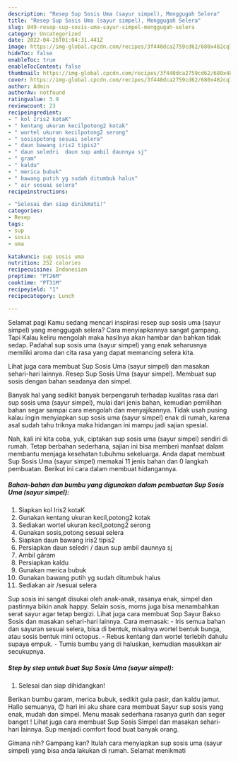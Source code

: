 ```yaml
---
description: "Resep Sup Sosis Uma (sayur simpel), Menggugah Selera"
title: "Resep Sup Sosis Uma (sayur simpel), Menggugah Selera"
slug: 849-resep-sup-sosis-uma-sayur-simpel-menggugah-selera
category: Uncategorized
date: 2022-04-26T01:04:31.441Z
image: https://img-global.cpcdn.com/recipes/3f440dca2759cd62/680x482cq70/sup-sosis-uma-sayur-simpel-foto-resep-utama.jpg
hideToc: false
enableToc: true
enableTocContent: false
thumbnail: https://img-global.cpcdn.com/recipes/3f440dca2759cd62/680x482cq70/sup-sosis-uma-sayur-simpel-foto-resep-utama.jpg
cover: https://img-global.cpcdn.com/recipes/3f440dca2759cd62/680x482cq70/sup-sosis-uma-sayur-simpel-foto-resep-utama.jpg
author: Admin
authorAv: notfound
ratingvalue: 3.9
reviewcount: 23
recipeingredient:
- " kol Iris2 kotaK"
- " kentang ukuran kecilpotong2 kotak"
- " wortel ukuran kecilpotong2 serong"
- " sosispotong sesuai selera"
- " daun bawang iris2 tipis2"
- " daun seledri  daun sup ambil daunnya sj"
- " gram"
- " kaldu"
- " merica bubuk"
- " bawang putih yg sudah ditumbuk halus"
- " air sesuai selera"
recipeinstructions:

- "Selesai dan siap dinikmati!"
categories:
- Resep
tags:
- sup
- sosis
- uma

katakunci: sup sosis uma 
nutrition: 252 calories
recipecuisine: Indonesian
preptime: "PT26M"
cooktime: "PT31M"
recipeyield: "1"
recipecategory: Lunch

---
```



Selamat pagi Kamu sedang mencari inspirasi resep sup sosis uma (sayur simpel) yang menggugah selera? Cara menyiapkannya sangat gampang. Tapi Kalau keliru mengolah maka hasilnya akan hambar dan bahkan tidak sedap. Padahal sup sosis uma (sayur simpel) yang enak seharusnya memiliki aroma dan cita rasa yang dapat memancing selera kita.


Lihat juga cara membuat Sup Sosis Uma (sayur simpel) dan masakan sehari-hari lainnya. Resep Sup Sosis Uma (sayur simpel). Membuat sup sosis dengan bahan seadanya dan simpel.

Banyak hal yang sedikit banyak berpengaruh terhadap kualitas rasa dari sup sosis uma (sayur simpel), mulai dari jenis bahan, kemudian pemilihan bahan segar sampai cara mengolah dan menyajikannya. Tidak usah pusing kalau ingin menyiapkan sup sosis uma (sayur simpel) enak di rumah, karena asal sudah tahu triknya maka hidangan ini mampu jadi sajian spesial.


Nah, kali ini kita coba, yuk, ciptakan sup sosis uma (sayur simpel) sendiri di rumah. Tetap berbahan sederhana, sajian ini bisa memberi manfaat dalam membantu menjaga kesehatan tubuhmu sekeluarga. Anda dapat membuat Sup Sosis Uma (sayur simpel) memakai 11 jenis bahan dan 0 langkah pembuatan. Berikut ini cara dalam membuat hidangannya.

<!--inarticleads1-->

##### Bahan-bahan dan bumbu yang digunakan dalam pembuatan Sup Sosis Uma (sayur simpel):

1. Siapkan  kol Iris2 kotaK
1. Gunakan  kentang ukuran kecil,potong2 kotak
1. Sediakan  wortel ukuran kecil,potong2 serong
1. Gunakan  sosis,potong sesuai selera
1. Siapkan  daun bawang iris2 tipis2
1. Persiapkan  daun seledri / daun sup ambil daunnya sj
1. Ambil  gâram
1. Persiapkan  kaldu
1. Gunakan  merica bubuk
1. Gunakan  bawang putih yg sudah ditumbuk halus
1. Sediakan  air /sesuai selera


Sup sosis ini sangat disukai oleh anak-anak, rasanya enak, simpel dan pastinnya bikin anak happy. Selain sosis, moms juga bisa menambahkan serat sayur agar tetap bergizi. Lihat juga cara membuat Sop Sayur Bakso Sosis dan masakan sehari-hari lainnya. Cara memasak: - Iris semua bahan dan sayuran sesuai selera, bisa di bentuk, misalnya wortel bentuk bunga, atau sosis bentuk mini octopus. - Rebus kentang dan wortel terlebih dahulu supaya empuk. - Tumis bumbu yang di haluskan, kemudian masukkan air secukupnya. 

<!--inarticleads2-->

##### Step by step untuk buat Sup Sosis Uma (sayur simpel):


1. Selesai dan siap dihidangkan!

Berikan bumbu garam, merica bubuk, sedikit gula pasir, dan kaldu jamur. Hallo semuanya, 😊 hari ini aku share cara membuat Sayur sup sosis yang enak, mudah dan simpel. Menu masak sederhana rasanya gurih dan seger banget ! Lihat juga cara membuat Sup Sosis Simpel dan masakan sehari-hari lainnya. Sup menjadi comfort food buat banyak orang. 

Gimana nih? Gampang kan? Itulah cara menyiapkan sup sosis uma (sayur simpel) yang bisa anda lakukan di rumah. Selamat menikmati
